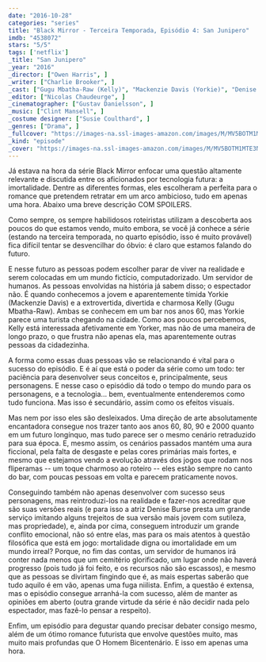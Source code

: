 ```yaml
---
date: "2016-10-28"
categories: "series"
title: "Black Mirror - Terceira Temporada, Episódio 4: San Junipero"
imdb: "4538072"
stars: "5/5"
tags: ['netflix']
_title: "San Junipero"
_year: "2016"
_director: ["Owen Harris", ]
_writer: ["Charlie Brooker", ]
_cast: ["Gugu Mbatha-Raw (Kelly)", "Mackenzie Davis (Yorkie)", "Denise Burse (Elder Kelly)", "Raymond McAnally (Greg)", "Gavin Stenhouse (Wes)", "Cheryl Anderson (Laura)", "Jackson Bews (Harvey)", "Annabel Davis (Elder Yorkie)", "Billy Griffin Jr. (Davis)", ]
_editor: ["Nicolas Chaudeurge", ]
_cinematographer: ["Gustav Danielsson", ]
_music: ["Clint Mansell", ]
_costume designer: ["Susie Coulthard", ]
_genres: ["Drama", ]
_fullcover: "https://images-na.ssl-images-amazon.com/images/M/MV5BOTM1MTE3NmUtOWNlNy00ZjUxLWIzZjAtYjczN2I3M2M0YWIyXkEyXkFqcGdeQXVyNTQyMDczMzY@.jpg"
_kind: "episode"
_cover: "https://images-na.ssl-images-amazon.com/images/M/MV5BOTM1MTE3NmUtOWNlNy00ZjUxLWIzZjAtYjczN2I3M2M0YWIyXkEyXkFqcGdeQXVyNTQyMDczMzY@._V1._SX100_SY67_.jpg"
---
```

Já estava na hora da série Black Mirror enfocar uma questão altamente relevante e discutida entre os aficionados por tecnologia futura: a imortalidade. Dentre as diferentes formas, eles escolheram a perfeita para o romance que pretendem retratar em um arco ambicioso, tudo em apenas uma hora. Abaixo uma breve descrição COM SPOILERS.

Como sempre, os sempre habilidosos roteiristas utilizam a descoberta aos poucos do que estamos vendo, muito embora, se você já conhece a série (estando na terceira temporada, no quarto episódio, isso é muito provável) fica difícil tentar se desvencilhar do óbvio: é claro que estamos falando do futuro.

E nesse futuro as pessoas podem escolher parar de viver na realidade e serem colocadas em um mundo fictício, computadorizado. Um servidor de humanos. As pessoas envolvidas na história já sabem disso; o espectador não. É quando conhecemos a jovem e aparentemente tímida Yorkie (Mackenzie Davis) e a extrovertida, divertida e charmosa Kelly (Gugu Mbatha-Raw). Ambas se conhecem em um bar nos anos 60, mas Yorkie parece uma turista chegando na cidade. Como aos poucos percebemos, Kelly está interessada afetivamente em Yorker, mas não de uma maneira de longo prazo, o que frustra não apenas ela, mas aparentemente outras pessoas da cidadezinha.

A forma como essas duas pessoas vão se relacionando é vital para o sucesso do episódio. E é aí que está o poder da série como um todo: ter paciência para desenvolver seus conceitos e, principalmente, seus personagens. E nesse caso o episódio dá todo o tempo do mundo para os personagens, e a tecnologia... bem, eventualmente entenderemos como tudo funciona. Mas isso é secundário, assim como os efeitos visuais.

Mas nem por isso eles são desleixados. Uma direção de arte absolutamente encantadora consegue nos trazer tanto aos anos 60, 80, 90 e 2000 quanto em um futuro longínquo, mas tudo parece ser o mesmo cenário retraduzido para sua época. E, mesmo assim, os cenários passados mantém uma aura ficcional, pela falta de desgaste e pelas cores primárias mais fortes, e mesmo que estejamos vendo a evolução através dos jogos que rodam nos fliperamas -- um toque charmoso ao roteiro -- eles estão sempre no canto do bar, com poucas pessoas em volta e parecem praticamente novos.

Conseguindo também não apenas desenvolver com sucesso seus personagens, mas reintroduzi-los na realidade e fazer-nos acreditar que são suas versões reais (e para isso a atriz Denise Burse presta um grande serviço imitando alguns trejeitos de sua versão mais jovem com sutileza, mas propriedade), e, ainda por cima, conseguem introduzir um grande conflito emocional, não só entre elas, mas para os mais atentos à questão filosófica que está em jogo: mortalidade digna ou imortalidade em um mundo irreal? Porque, no fim das contas, um servidor de humanos irá conter nada menos que um cemitério glorificado, um lugar onde não haverá progresso (pois tudo já foi feito, e os recursos não são escassos), e mesmo que as pessoas se divirtam fingindo que é, as mais espertas saberão que tudo aquilo é em vão, apenas uma fuga niilista. Enfim, a questão é extensa, mas o episódio consegue arranhá-la com sucesso, além de manter as opiniões em aberto (outra grande virtude da série é não decidir nada pelo espectador, mas fazê-lo pensar a respeito).

Enfim, um episódio para degustar quando precisar debater consigo mesmo, além de um ótimo romance futurista que envolve questões muito, mas muito mais profundas que O Homem Bicentenário. E isso em apenas uma hora.
